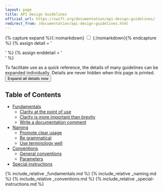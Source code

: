 ```yaml
---
layout: page
title: API Design Guidelines
official_url: https://swift.org/documentation/api-design-guidelines/
redirect_from: /documentation/api-design-guidelines.html
---
```

<style>
pre {
    overflow: visible;
}
</style>
{% capture expand %}{::nomarkdown}
<input type="checkbox" class="detail">
{:/nomarkdown}{% endcapture %}
{% assign detail = '<div class="more" markdown="1">' %}
{% assign enddetail = '</div>' %}


<div class="info screenonly" markdown="1">
To facilitate use as a quick reference, the details of many guidelines
can be expanded individually. Details are never hidden when this page
is printed.
<input type="button" id="toggle" value="Expand all details now" onClick="show_or_hide_all()" />
</div>

## Table of Contents

* [Fundamentals](#fundamentals)
  * [Clarity at the point of use](#clarity-at-the-point-of-use)
  * [Clarity is more important than brevity](#clarity-over-brevity)
  * [Write a documentation comment](#write-doc-comment)
* [Naming](#naming)
  * [Promote clear usage](#promote-clear-usage)
  * [Be grammatical](#be-grammatical)
  * [Use terminology well](#use-terminology-well)
* [Conventions](#conventions)
  * [General conventions](#general-conventions)
  * [Parameters](#parameters)
* [Special instructions](#special-instructions)

{% include_relative _fundamentals.md %}
{% include_relative _naming.md %}
{% include_relative _conventions.md %}
{% include_relative _special-instructions.md %}

<script>
var elements = document.querySelectorAll("pre code");
for (i in elements) {
    var element = elements[i];
    if (element.textContent) {
        element.innerHTML = element.textContent
            .replace(/\*\*([^\*]+)\*\*/g, "<strong>$1</strong>")
            .replace(/\*([^\*]+)\*/g, "<em>$1</em>");
    }
}
function show_or_hide_all(){
    var checkboxes = document.getElementsByClassName('detail');
    var button = document.getElementById('toggle');

    if(button.value == 'Expand all details now'){
        for (var i in checkboxes){
            checkboxes[i].checked = 'FALSE';
        }
        button.value = 'Collapse all details now'
    }else{
        for (var i in checkboxes){
            checkboxes[i].checked = '';
        }
        button.value = 'Expand all details now';
    }
}
</script>

